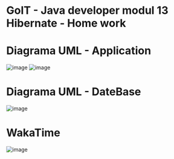 # GoIT - Java developer modul 13 Hibernate - Home work

# Diagrama UML - Application
![image](https://github.com/serhii-kushnir/Hibernate/assets/127629681/bce237a4-0260-4b8b-be23-d1b3c31ddadf)
![image](https://github.com/serhii-kushnir/Hibernate/assets/127629681/87cab295-20a5-4005-b245-c4f29adb20af)

# Diagrama UML - DateBase
![image](https://github.com/serhii-kushnir/Hibernate/assets/127629681/4a305319-00af-4de4-bf43-6256f19e16d0)

# WakaTime
![image](https://github.com/serhii-kushnir/Hibernate/assets/127629681/be990539-575a-41b5-85cf-c3fe61486141)
